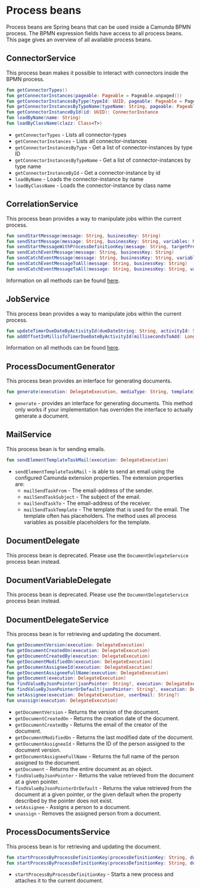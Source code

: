 # Process beans

Process beans are Spring beans that can be used inside a Camunda BPMN process. The BPMN expression fields have access to
all process beans. This page gives an overview of all available process beans.

## ConnectorService

This process bean makes it possible to interact with connectors inside the BPMN process.

```kotlin
fun getConnectorTypes()
fun getConnectorInstances(pageable: Pageable = Pageable.unpaged())
fun getConnectorInstancesByType(typeId: UUID, pageable: Pageable = Pageable.unpaged())
fun getConnectorInstancesByTypeName(typeName: String, pageable: Pageable = Pageable.unpaged())
fun getConnectorInstanceById(id: UUID): ConnectorInstance
fun loadByName(name: String)
fun loadByClassName(clazz: Class<T>)
```

 -  `getConnectorTypes` - Lists all connector-types
 -  `getConnectorInstances` - Lists all connector-instances
 -  `getConnectorInstancesByType` - Get a list of connector-instances by type ID
 -  `getConnectorInstancesByTypeName` - Get a list of connector-instances by type name
 -  `getConnectorInstanceById` - Get a connector-instance by id
 -  `loadByName` - Loads the connector-instance by name
 -  `loadByClassName` - Loads the connector-instance by class name

## CorrelationService

This process bean provides a way to manipulate jobs within the current process.

```kotlin
fun sendStartMessage(message: String, businessKey: String)
fun sendStartMessage(message: String, businessKey: String, variables: Map<String, Any>?)
fun sendStartMessageWithProcessDefinitionKey(message: String, targetProcessDefinitionKey: String, businessKey: String, variables: Map<String, Any>?)
fun sendCatchEventMessage(message: String, businessKey: String)
fun sendCatchEventMessage(message: String, businessKey: String, variables: Map<String, Any>?)
fun sendCatchEventMessageToAll(message: String, businessKey: String)
fun sendCatchEventMessageToAll(message: String, businessKey: String, variables: Map<String,Any>?)
```

Information on all methods can be found [here](../using-valtimo/process/process-beans/correlation-service.md).

## JobService

This process bean provides a way to manipulate jobs within the current process.

```kotlin
fun updateTimerDueDateByActivityId(dueDateString: String, activityId: String, execution: DelegateExecution)
fun addOffsetInMillisToTimerDueDateByActivityId(millisecondsToAdd: Long, activityId: String, execution: DelegateExecution)
```

Information on all methods can be found [here](../using-valtimo/process/process-beans/job-service.md).

## ProcessDocumentGenerator

This process bean provides an interface for generating documents.

```kotlin
fun generate(execution: DelegateExecution, mediaType: String, templateIdentifier: String)
```

- `generate` - provides an interface for generating documents. This method only works if your implementation has
  overriden the interface to actually generate a document.

## MailService

This process bean is for sending emails.

```kotlin
fun sendElementTemplateTaskMail(execution: DelegateExecution)
```

- `sendElementTemplateTaskMail` - is able to send an email using the configured Camunda extension properties. The extension properties are:
  - `mailSendTaskFrom` - The email-address of the sender.
  - `mailSendTaskSubject` - The subject of the email.
  - `mailSendTaskTo` - The email-address of the receiver.
  - `mailSendTaskTemplate` - The template that is used for the email. The template often has placeholders. The method
    uses all process variables as possible placeholders for the template.

## DocumentDelegate

This process bean is deprecated. Please use the `DocumentDelegateService` process bean instead.

## DocumentVariableDelegate

This process bean is deprecated. Please use the `DocumentDelegateService` process bean instead.

## DocumentDelegateService

This process bean is for retrieving and updating the document.

```kotlin
fun getDocumentVersion(execution: DelegateExecution)
fun getDocumentCreatedOn(execution: DelegateExecution)
fun getDocumentCreatedBy(execution: DelegateExecution)
fun getDocumentModifiedOn(execution: DelegateExecution)
fun getDocumentAssigneeId(execution: DelegateExecution)
fun getDocumentAssigneeFullName(execution: DelegateExecution)
fun getDocument(execution: DelegateExecution)
fun findValueByJsonPointer(jsonPointer: String?, execution: DelegateExecution?)
fun findValueByJsonPointerOrDefault(jsonPointer: String?, execution: DelegateExecution, defaultValue: Any)
fun setAssignee(execution: DelegateExecution, userEmail: String?)
fun unassign(execution: DelegateExecution)
```

- `getDocumentVersion` - Returns the version of the document.
- `getDocumentCreatedOn` - Returns the creation date of the document.
- `getDocumentCreatedBy` - Returns the email of the creator of the document.
- `getDocumentModifiedOn` - Returns the last modified date of the document.
- `getDocumentAssigneeId` - Returns the ID of the person assigned to the document version.
- `getDocumentAssigneeFullName` - Returns the full name of the person assigned to the document.
- `getDocument` - Returns the entire document as an object.
- `findValueByJsonPointer` - Returns the value retrieved from the document at a given pointer.
- `findValueByJsonPointerOrDefault` - Returns the value retrieved from the document at a given pointer, or the given default when the property described by the pointer does not exist.
- `setAssignee` - Assigns a person to a document.
- `unassign` - Removes the assigned person from a document.

## ProcessDocumentsService

This process bean is for retrieving and updating the document.

```kotlin
fun startProcessByProcessDefinitionKey(processDefinitionKey: String, documentId: String)
fun startProcessByProcessDefinitionKey(processDefinitionKey: String, documentId: String, variables: Map<String, Any>?)
```

- `startProcessByProcessDefinitionKey` - Starts a new process and attaches it to the current document.
